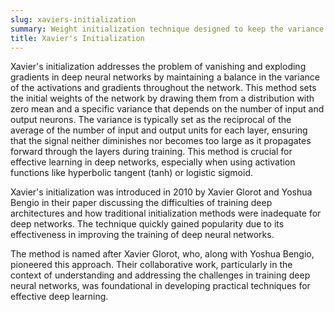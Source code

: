 ```yaml
---
slug: xaviers-initialization
summary: Weight initialization technique designed to keep the variance of the outputs of a neuron approximately equal to the variance of its inputs across layers in a deep neural network.
title: Xavier's Initialization
---
```


Xavier's initialization addresses the problem of vanishing and exploding gradients in deep neural networks by maintaining a balance in the variance of the activations and gradients throughout the network. This method sets the initial weights of the network by drawing them from a distribution with zero mean and a specific variance that depends on the number of input and output neurons. The variance is typically set as the reciprocal of the average of the number of input and output units for each layer, ensuring that the signal neither diminishes nor becomes too large as it propagates forward through the layers during training. This method is crucial for effective learning in deep networks, especially when using activation functions like hyperbolic tangent (tanh) or logistic sigmoid.

Xavier's initialization was introduced in 2010 by Xavier Glorot and Yoshua Bengio in their paper discussing the difficulties of training deep architectures and how traditional initialization methods were inadequate for deep networks. The technique quickly gained popularity due to its effectiveness in improving the training of deep neural networks.

The method is named after Xavier Glorot, who, along with Yoshua Bengio, pioneered this approach. Their collaborative work, particularly in the context of understanding and addressing the challenges in training deep neural networks, was foundational in developing practical techniques for effective deep learning.